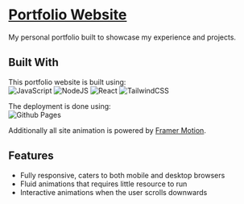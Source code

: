 # [Portfolio Website](https://ancientmeme.github.io/)
My personal portfolio built to showcase my experience and projects.

## Built With
This portfolio website is built using:\
![JavaScript](https://img.shields.io/badge/javascript-%23323330.svg?style=for-the-badge&logo=javascript&logoColor=%23F7DF1E)
![NodeJS](https://img.shields.io/badge/node.js-6DA55F?style=for-the-badge&logo=node.js&logoColor=white)
![React](https://img.shields.io/badge/react-%2320232a.svg?style=for-the-badge&logo=react&logoColor=%2361DAFB)
![TailwindCSS](https://img.shields.io/badge/tailwindcss-%2338B2AC.svg?style=for-the-badge&logo=tailwind-css&logoColor=white)

The deployment is done using:\
![Github Pages](https://img.shields.io/badge/github%20pages-121013?style=for-the-badge&logo=github&logoColor=white)

Additionally all site animation is powered by [Framer Motion](https://www.framer.com/motion/).

## Features
- Fully responsive, caters to both mobile and desktop browsers
- Fluid animations that requires little resource to run
- Interactive animations when the user scrolls downwards